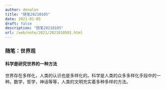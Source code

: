 ```yaml
---
author: denalon
title: "随笔20210105"
date: 2021-01-05
draft: false
description: "随笔20210105"
url: /web/note/2021/2021010501.html
---
```


### 随笔：世界观

#### 科学是研究世界的一种方法

世界存在多样化，人类的认识也是多样化的。科学是人类的众多多样化手段中的一种。数学，哲学，神话等等，人类的文明充实着多种多样的方法。


